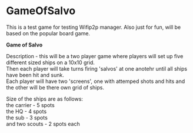 GameOfSalvo
===========

This is a test game for testing Wifip2p manager.
Also just for fun, will be based on the popular board game.

<b>Game of Salvo</b>

<p>Description - this will be a two player game where players will set up five different sized ships on a 10x10 grid. 
<br />
Then each player will take turns firing 'salvos' at one anotehr until all ships have been hit and sunk.
<br />
Each player will have two 'screens', one with attemped shots and hits and the other will be there own grid of ships.</p>
Size of the ships are as follows: <br />
the carrier - 5 spots<br />
the HQ - 4 spots<br />
the sub - 3 spots<br />
and two scouts - 2 spots each<br />
